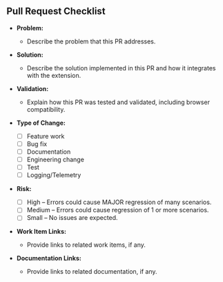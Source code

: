 ## Pull Request Checklist

- **Problem:**
  - Describe the problem that this PR addresses.

- **Solution:**
  - Describe the solution implemented in this PR and how it integrates with the extension.

- **Validation:**
  - Explain how this PR was tested and validated, including browser compatibility.

- **Type of Change:**
  - [ ] Feature work
  - [ ] Bug fix
  - [ ] Documentation
  - [ ] Engineering change
  - [ ] Test
  - [ ] Logging/Telemetry

- **Risk:**
  - [ ] High – Errors could cause MAJOR regression of many scenarios.
  - [ ] Medium – Errors could cause regression of 1 or more scenarios.
  - [ ] Small – No issues are expected.

- **Work Item Links:**
  - Provide links to related work items, if any.

- **Documentation Links:**
  - Provide links to related documentation, if any.
